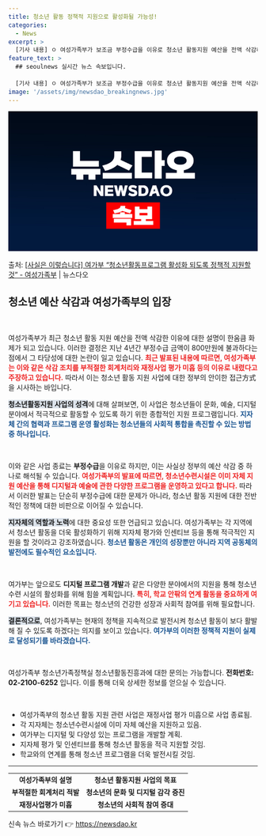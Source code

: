 ```yaml
---
title: 청소년 활동 정책적 지원으로 활성화될 가능성!
categories:
  - News
excerpt: >
  [기사 내용] ㅇ 여성가족부가 보조금 부정수급을 이유로 청소년 활동지원 예산을 전액 삭감하였으나 지난 4년간…
feature_text: >
  ## seoulnews 실시간 뉴스 속보입니다.

  [기사 내용] ㅇ 여성가족부가 보조금 부정수급을 이유로 청소년 활동지원 예산을 전액 삭감하였으나 지난 4년간…
image: '/assets/img/newsdao_breakingnews.jpg'
---
```


![뉴스다오 속보](/assets/img/newsdao_breakingnews.jpg)

<p>출처: <a href="https://newsdao.kr/2616" rel="dofollow">[사실은 이렇습니다] 여가부 “청소년활동프로그램 활성화 되도록 정책적 지원할 것” - 여성가족부</a> | 뉴스다오</p>

<h2 data-ke-size="size26">청소년 예산 삭감과 여성가족부의 입장</h2>

<p data-ke-size="size16">&nbsp;</p>

여성가족부가 최근 청소년 활동 지원 예산을 전액 삭감한 이유에 대한 설명이 한움큼 화제가 되고 있습니다. 이러한 결정은 지난 4년간 부정수급 금액이 800만원에 불과하다는 점에서 그 타당성에 대한 논란이 일고 있습니다. <b><span style="color: #ee2323;">최근 발표된 내용에 따르면, 여성가족부는 이와 같은 삭감 조치를 부적절한 회계처리와 재정사업 평가 미흡 등의 이유로 내렸다고 주장하고 있습니다.</span></b> 따라서 이는 청소년 활동 지원 사업에 대한 정부의 안이한 접근方式을 시사하는 바입니다. 

<b><span style="background-color: #21538527;">청소년활동지원 사업의 성격</span></b>에 대해 살펴보면, 이 사업은 청소년들이 문화, 예술, 디지털 분야에서 적극적으로 활동할 수 있도록 하기 위한 종합적인 지원 프로그램입니다. <b><span style="color: #1a5490;">지자체 간의 협력과 프로그램 운영 활성화는 청소년들의 사회적 통합을 촉진할 수 있는 방법 중 하나입니다.</span></b> 

<p data-ke-size="size16">&nbsp;</p>

이와 같은 사업 종료는 <b>부정수급</b>을 이유로 하지만, 이는 사실상 정부의 예산 삭감 중 하나로 해석될 수 있습니다. <b><span style="color: #ee2323;">여성가족부의 발표에 따르면, 청소년수련시설은 이미 자체 지원 예산을 통해 디지털과 예술에 관한 다양한 프로그램을 운영하고 있다고 합니다.</span></b> 따라서 이러한 발표는 단순히 부정수급에 대한 문제가 아니라, 청소년 활동 지원에 대한 전반적인 정책에 대한 비판으로 이어질 수 있습니다.

<b><span style="background-color: #21538527;">지자체의 역할과 노력</span></b>에 대한 중요성 또한 언급되고 있습니다. 여성가족부는 각 지역에서 청소년 활동을 더욱 활성화하기 위해 지자체 평가와 인센티브 등을 통해 적극적인 지원을 할 것이라고 강조하였습니다. <b><span style="color: #1a5490;">청소년 활동은 개인의 성장뿐만 아니라 지역 공동체의 발전에도 필수적인 요소입니다.</span></b> 

<p data-ke-size="size16">&nbsp;</p>

여가부는 앞으로도 <b>디지털 프로그램 개발</b>과 같은 다양한 분야에서의 지원을 통해 청소년 수련 시설의 활성화를 위해 힘쓸 계획입니다. <b><span style="color: #ee2323;">특히, 학교 안팎의 연계 활동을 중요하게 여기고 있습니다.</span></b> 이러한 목표는 청소년의 건강한 성장과 사회적 참여를 위해 필요합니다. 

<b><span style="background-color: #21538527;">결론적으로</span></b>, 여성가족부는 현재의 정책을 지속적으로 발전시켜 청소년 활동이 보다 활발해 질 수 있도록 하겠다는 의지를 보이고 있습니다. <b><span style="color: #1a5490;">여가부의 이러한 정책적 지원이 실제로 달성되기를 바라겠습니다.</span></b>

<p data-ke-size="size16">&nbsp;</p>

여성가족부 청소년가족정책실 청소년활동진흥과에 대한 문의는 가능합니다. <b>전화번호: 02-2100-6252</b> 입니다. 이를 통해 더욱 상세한 정보를 얻으실 수 있습니다.

<p data-ke-size="size16">&nbsp;</p>

<ul>
<li>여성가족부의 청소년 활동 지원 관련 사업은 재정사업 평가 미흡으로 사업 종료됨.</li>
<li>각 지자체는 청소년수련시설에 이미 자체 예산을 지원하고 있음.</li>
<li>여가부는 디지털 및 다양성 있는 프로그램을 개발할 계획.</li>
<li>지자체 평가 및 인센티브를 통해 청소년 활동을 적극 지원할 것임.</li>
<li>학교와의 연계를 통해 청소년 프로그램을 더욱 발전시킬 것임.</li>
</ul>

<hr>

<table>
<tr>
<td style="text-align: center; height: 17px;"><b>여성가족부의 설명</b></td>
<td style="text-align: center; height: 17px;"><b>청소년 활동지원 사업의 목표</b></td>
</tr>
<tr>
<td style="text-align: center; height: 17px;"><b>부적절한 회계처리 적발</b></td>
<td style="text-align: center; height: 17px;"><b>청소년의 문화 및 디지털 감각 증진</b></td>
</tr>
<tr>
<td style="text-align: center; height: 17px;"><b>재정사업평가 미흡</b></td>
<td style="text-align: center; height: 17px;"><b>청소년의 사회적 참여 증대</b></td>
</tr>
</table>
 

신속 뉴스 바로가기 👉 <a href="https://newsdao.kr" rel="dofollow">https://newsdao.kr</a>


